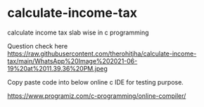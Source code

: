 # calculate-income-tax
calculate income tax slab wise in c programming

Question check here https://raw.githubusercontent.com/therohitjha/calculate-income-tax/main/WhatsApp%20Image%202021-06-19%20at%2011.39.36%20PM.jpeg

Copy paste code into below online c IDE for testing purpose.

https://www.programiz.com/c-programming/online-compiler/
